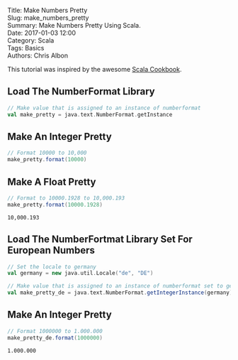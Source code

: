 Title: Make Numbers Pretty   
Slug: make_numbers_pretty  
Summary: Make Numbers Pretty Using Scala.  
Date: 2017-01-03 12:00  
Category: Scala  
Tags: Basics  
Authors: Chris Albon 

This tutorial was inspired by the awesome [Scala Cookbook](http://amzn.to/2lxbrxN).

## Load The NumberFormat Library


```scala
// Make value that is assigned to an instance of numberformat
val make_pretty = java.text.NumberFormat.getInstance
```

## Make An Integer Pretty


```scala
// Format 10000 to 10,000
make_pretty.format(10000)
```

## Make A Float Pretty


```scala
// Format to 10000.1928 to 10,000.193
make_pretty.format(10000.1928)
```




    10,000.193



## Load The NumberFortmat Library Set For European Numbers


```scala
// Set the locale to germany
val germany = new java.util.Locale("de", "DE")

// Make value that is assigned to an instance of numberformat set to germany
val make_pretty_de = java.text.NumberFormat.getIntegerInstance(germany)
```

## Make An Integer Pretty


```scala
// Format 1000000 to 1.000.000
make_pretty_de.format(1000000)
```




    1.000.000



